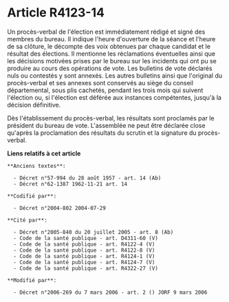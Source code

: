 # Article R4123-14

Un procès-verbal de l'élection est immédiatement rédigé et signé des membres du bureau. Il indique l'heure d'ouverture de la
séance et l'heure de sa clôture, le décompte des voix obtenues par chaque candidat et le résultat des élections. Il mentionne
les réclamations éventuelles ainsi que les décisions motivées prises par le bureau sur les incidents qui ont pu se produire
au cours des opérations de vote. Les bulletins de vote déclarés nuls ou contestés y sont annexés. Les autres bulletins ainsi
que l'original du procès-verbal et ses annexes sont conservés au siège du conseil départemental, sous plis cachetés, pendant
les trois mois qui suivent l'élection ou, si l'élection est déférée aux instances compétentes, jusqu'à la décision
définitive.

Dès l'établissement du procès-verbal, les résultats sont proclamés par le président du bureau de vote. L'assemblée ne peut
être déclarée close qu'après la proclamation des résultats du scrutin et la signature du procès-verbal.

**Liens relatifs à cet article**

	**Anciens textes**:

	  - Décret n°57-994 du 28 août 1957 - art. 14 (Ab)
	  - Décret n°62-1387 1962-11-21 art. 14

	**Codifié par**:

	  - Décret n°2004-802 2004-07-29

	**Cité par**:

	  - Décret n°2005-840 du 20 juillet 2005 - art. 8 (Ab)
	  - Code de la santé publique - art. D4311-60 (V)
	  - Code de la santé publique - art. R4122-4 (V)
	  - Code de la santé publique - art. R4122-8 (V)
	  - Code de la santé publique - art. R4124-1 (V)
	  - Code de la santé publique - art. R4124-7 (V)
	  - Code de la santé publique - art. R4322-27 (V)

	**Modifié par**:

	  - Décret n°2006-269 du 7 mars 2006 - art. 2 () JORF 9 mars 2006
